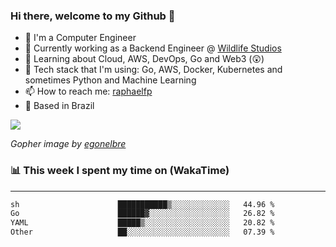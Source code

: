 ### Hi there, welcome to my Github 👋

- 📖 I'm a Computer Engineer
- 🔭 Currently working as a Backend Engineer @ [Wildlife Studios](https://wildlifestudios.com/)
- 🌱 Learning about Cloud, AWS, DevOps, Go and Web3 (😲)
- 🚀 Tech stack that I'm using: Go, AWS, Docker, Kubernetes and sometimes Python and Machine Learning
- 📫 How to reach me: [raphaelfp](https://linkedin.com/in/raphaelfp)
- 🏡 Based in Brazil

![](https://github.com/raphaelfp/gophers/blob/master/.thumb/animation/morning-coffee-3x.gif)

*Gopher image by [egonelbre](https://github.com/egonelbre/)*

### 📊 This week I spent my time on (WakaTime)

---

<!--START_SECTION:waka-->

```txt
sh                      ███████████▒░░░░░░░░░░░░░   44.96 %
Go                      ██████▓░░░░░░░░░░░░░░░░░░   26.82 %
YAML                    █████▒░░░░░░░░░░░░░░░░░░░   20.82 %
Other                   ██░░░░░░░░░░░░░░░░░░░░░░░   07.39 %
```

<!--END_SECTION:waka-->
